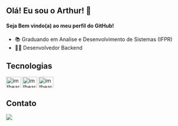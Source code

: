 ## Olá! Eu sou o Arthur! 👋

#### Seja Bem vindo(a) ao meu perfil do GitHub!
- 📚 Graduando em Analise e Desenvolvimento de Sistemas (IFPR)
- 👨‍💻 Desenvolvedor Backend
  
## Tecnologias
<div style="display: inline_block">
  <img align="center" alt="imthearthmoc-Python" height="30" width="40"src="https://cdn.jsdelivr.net/gh/devicons/devicon/icons/python/python-original.svg"/>
  <img align="center" alt="imthearthmoc-Java" height="30" width="40" src="https://cdn.jsdelivr.net/gh/devicons/devicon/icons/java/java-original.svg"/>
  <img align="center" alt="imthearthmoc-Spring" height="30" width="40"src="https://cdn.jsdelivr.net/gh/devicons/devicon/icons/spring/spring-original.svg"/>
</div>
  
## Contato
<div>
  <a href="https://www.linkedin.com/in/imthearthmoc/" target="_blank"><img src="https://img.shields.io/badge/-LinkedIn-%230077B5?style=for-the-badge&logo=linkedin&logoColor=white" target="_blank"></a>
  
</div>

